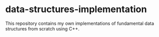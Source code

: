 # data-structures-implementation
This repository contains my own implementations of fundamental data structures from scratch using C++.
